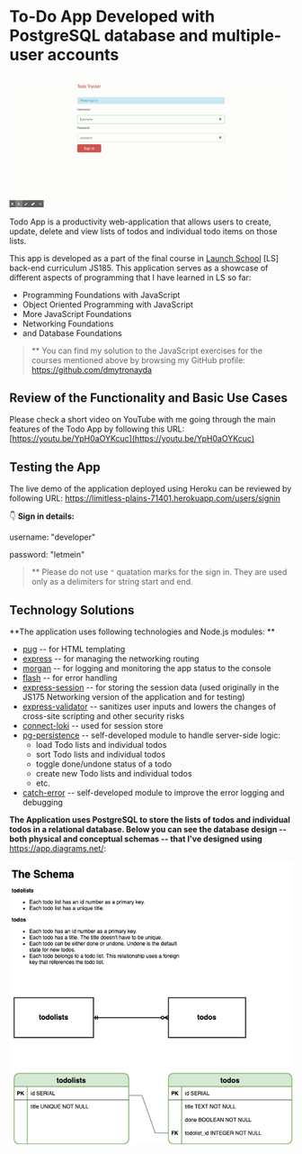 # To-Do App Developed with PostgreSQL database and multiple-user accounts

![Todo App](./assets/todo-app.gif)

Todo App is a productivity web-application that allows users to create, update, delete and view lists of todos and individual todo items on those lists. 

This app is developed as a part of the final course in [Launch School](*https://launchschool.com/*) [LS] back-end curriculum JS185. This application serves as a showcase of different aspects of programming that I have learned in LS so far: 

- Programming Foundations with JavaScript
- Object Oriented Programming with JavaScript
- More JavaScript Foundations
- Networking Foundations
- and Database Foundations

> ** You can find my solution to the JavaScript exercises for the courses mentioned above by browsing my GitHub profile: https://github.com/dmytronayda

## Review of the Functionality and Basic Use Cases

Please check a short video on YouTube with me going through the main features of the Todo App by following this URL: 
[https://youtu.be/YpH0aOYKcuc](https://youtu.be/YpH0aOYKcuc)

## Testing the App

The live demo of the application deployed using Heroku can be reviewed by following URL: https://limitless-plains-71401.herokuapp.com/users/signin

:point_down: **Sign in details:** 

username: "developer" 

password: "letmein"

> ** Please do not use `"` quatation marks for the sign in. They are used only as a delimiters for string start and end.

## Technology Solutions

**The application uses following technologies and Node.js modules: **

- [pug](https://pugjs.org/api/getting-started.html) -- for HTML templating
- [express](https://www.npmjs.com/package/express) -- for managing the networking routing
- [morgan](https://www.npmjs.com/package/morgan) -- for logging and monitoring the app status to the console 
- [flash](https://www.npmjs.com/package/flash) -- for error handling
- [express-session](https://www.npmjs.com/package/express-session) -- for storing the session data (used originally in the JS175 Networking version of the application and for testing)
- [express-validator](https://express-validator.github.io/docs/)  -- sanitizes user inputs and lowers the changes of cross-site scripting and other security risks
- [connect-loki](https://github.com/Requarks/connect-loki#readme) -- used for session store
- [pg-persistence](https://github.com/dmytronayda/todos-app-postgresql-practice/blob/master/lib/pg-persistence.js) -- self-developed module to handle server-side logic: 
  - load Todo lists and individual todos
  - sort Todo lists and individual todos
  - toggle done/undone status of a todo
  - create new Todo lists and individual todos
  - etc.
- [catch-error](https://github.com/dmytronayda/todos-app-postgresql-practice/blob/master/lib/catch-error.js) -- self-developed module to improve the error logging and debugging

**The Application uses PostgreSQL to store the lists of todos and individual todos in a relational database. Below you can see the database design -- both physical and conceptual schemas -- that I've designed using** https://app.diagrams.net/: 

![todo-app-schema](./assets/todo-app-schema.png)



